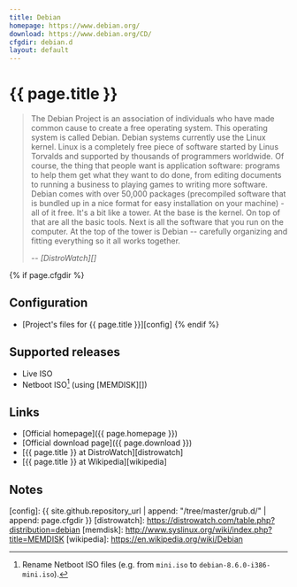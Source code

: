 ```yaml
---
title: Debian
homepage: https://www.debian.org/
download: https://www.debian.org/CD/
cfgdir: debian.d
layout: default
---
```


# {{ page.title }}

> The Debian Project is an association of individuals who have made common cause
> to create a free operating system. This operating system is called Debian.
> Debian systems currently use the Linux kernel. Linux is a completely free
> piece of software started by Linus Torvalds and supported by thousands of
> programmers worldwide. Of course, the thing that people want is application
> software: programs to help them get what they want to do done, from editing
> documents to running a business to playing games to writing more software.
> Debian comes with over 50,000 packages (precompiled software that is bundled
> up in a nice format for easy installation on your machine) - all of it free.
> It's a bit like a tower. At the base is the kernel. On top of that are all the
> basic tools. Next is all the software that you run on the computer. At the top
> of the tower is Debian -- carefully organizing and fitting everything so it
> all works together.
>
> -- <cite markdown="1">[DistroWatch][]</cite>


{% if page.cfgdir %}
## Configuration

- [Project's files for {{ page.title }}][config]
{% endif %}


## Supported releases

- Live ISO
- Netboot ISO[^note1] (using [MEMDISK][])


## Links

- [Official homepage]({{ page.homepage }})
- [Official download page]({{ page.download }})
- [{{ page.title }} at DistroWatch][distrowatch]
- [{{ page.title }} at Wikipedia][wikipedia]


## Notes

[^note1]: Rename Netboot ISO files (e.g. from `mini.iso` to `debian-8.6.0-i386-mini.iso`).


[config]: {{ site.github.repository_url | append: "/tree/master/grub.d/" | append: page.cfgdir }}
[distrowatch]: https://distrowatch.com/table.php?distribution=debian
[memdisk]: http://www.syslinux.org/wiki/index.php?title=MEMDISK
[wikipedia]: https://en.wikipedia.org/wiki/Debian
